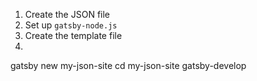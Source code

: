 1. Create the JSON file
2. Set up `gatsby-node.js`
3. Create the template file
4. 

gatsby new my-json-site
cd my-json-site
gatsby-develop
